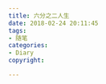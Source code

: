 ```yaml
---
title: 六分之二人生  
date: 2018-02-24 20:11:45  
tags:  
- 随笔  
categories:   
- Diary   
copyright:  

---
```

